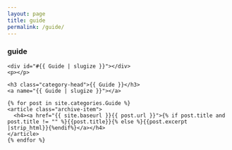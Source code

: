 ```yaml
---
layout: page
title: guide
permalink: /guide/
---
```


### guide


<div id="archives">

  <div class="archive-group">

    <div id="#{{ Guide | slugize }}"></div>
    <p></p>
    
    <h3 class="category-head">{{ Guide }}</h3>
    <a name="{{ Guide | slugize }}"></a>
    
    {% for post in site.categories.Guide %}
    <article class="archive-item">
      <h4><a href="{{ site.baseurl }}{{ post.url }}">{% if post.title and post.title != "" %}{{post.title}}{% else %}{{post.excerpt |strip_html}}{%endif%}</a></h4>
    </article>
    {% endfor %}
    
  </div>

</div>
